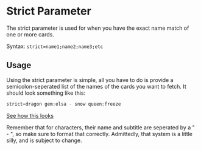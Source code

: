 # Strict Parameter

The strict parameter is used for when you have the exact name match of one or more cards.

Syntax: `strict=name1;name2;name3;etc`

## Usage

Using the strict parameter is simple, all you have to do is provide a semicolon-seperated list of the names of the cards you want to fetch. It should look something like this:
```javascript
strict=dragon gem;elsa - snow queen;freeze
```
[See how this looks](https://api.lorcana-api.com/cards/fetch?strict=dragon%20gem;elsa%20-%20snow%20queen;freeze)

Remember that for characters, their name and subtitle are seperated by a " - ", so make sure to format that correctly. Admittedly, that system is a little silly, and is subject to change.
